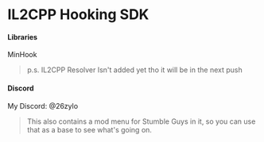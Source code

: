 # IL2CPP Hooking SDK

#### Libraries
MinHook
> p.s. IL2CPP Resolver Isn't added yet tho it will be in the next push

#### Discord
My Discord: @26zylo

> This also contains a mod menu for Stumble Guys in it, so you can use that as a base to see what's going on.
